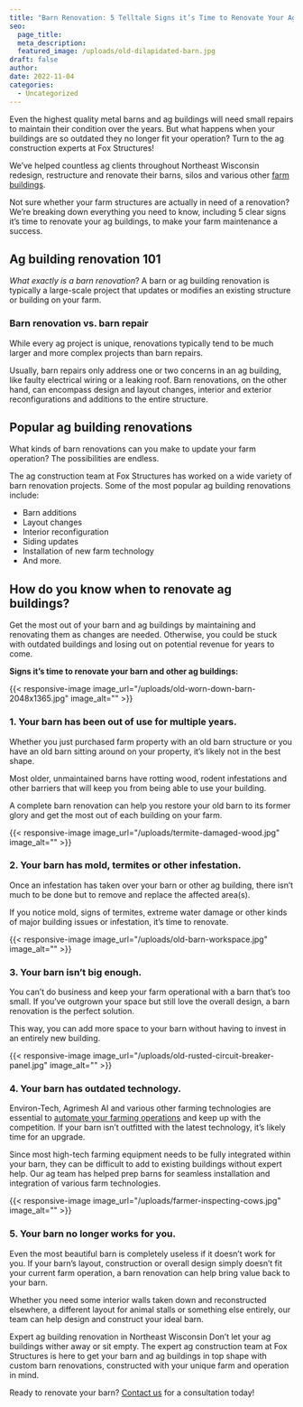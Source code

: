 ```yaml
---
title: "Barn Renovation: 5 Telltale Signs it’s Time to Renovate Your Ag Buildings"
seo:
  page_title:
  meta_description:
  featured_image: /uploads/old-dilapidated-barn.jpg
draft: false
author:
date: 2022-11-04
categories:
  - Uncategorized
---
```


Even the highest quality metal barns and ag buildings will need small repairs to maintain their condition over the years. But what happens when your buildings are so outdated they no longer fit your operation? Turn to the ag construction experts at Fox Structures!

We’ve helped countless ag clients throughout Northeast Wisconsin redesign, restructure and renovate their barns, silos and various other [farm buildings](/services/agricultural/).

Not sure whether your farm structures are actually in need of a renovation? We’re breaking down everything you need to know, including 5 clear signs it’s time to renovate your ag buildings, to make your farm maintenance a success.

## Ag building renovation 101
*What exactly is a barn renovation*? A barn or ag building renovation is typically a large-scale project that updates or modifies an existing structure or building on your farm.

### Barn renovation vs. barn repair
While every ag project is unique, renovations typically tend to be much larger and more complex projects than barn repairs.

Usually, barn repairs only address one or two concerns in an ag building, like faulty electrical wiring or a leaking roof. Barn renovations, on the other hand, can encompass design and layout changes, interior and exterior reconfigurations and additions to the entire structure.

## Popular ag building renovations
What kinds of barn renovations can you make to update your farm operation? The possibilities are endless.

The ag construction team at Fox Structures has worked on a wide variety of barn renovation projects. Some of the most popular ag building renovations include:

- Barn additions
- Layout changes
- Interior reconfiguration
- Siding updates
- Installation of new farm technology
- And more.

## How do you know when to renovate ag buildings?
Get the most out of your barn and ag buildings by maintaining and renovating them as changes are needed. Otherwise, you could be stuck with outdated buildings and losing out on potential revenue for years to come.

**Signs it’s time to renovate your barn and other ag buildings:**

{{< responsive-image image_url="/uploads/old-worn-down-barn-2048x1365.jpg" image_alt="" >}}

### 1. Your barn has been out of use for multiple years.
Whether you just purchased farm property with an old barn structure or you have an old barn sitting around on your property, it’s likely not in the best shape.

Most older, unmaintained barns have rotting wood, rodent infestations and other barriers that will keep you from being able to use your building.

A complete barn renovation can help you restore your old barn to its former glory and get the most out of each building on your farm.

{{< responsive-image image_url="/uploads/termite-damaged-wood.jpg" image_alt="" >}}

### 2. Your barn has mold, termites or other infestation.
Once an infestation has taken over your barn or other ag building, there isn’t much to be done but to remove and replace the affected area(s).

If you notice mold, signs of termites, extreme water damage or other kinds of major building issues or infestation, it’s time to renovate.

{{< responsive-image image_url="/uploads/old-barn-workspace.jpg" image_alt="" >}}

### 3. Your barn isn’t big enough.
You can’t do business and keep your farm operational with a barn that’s too small. If you’ve outgrown your space but still love the overall design, a barn renovation is the perfect solution.

This way, you can add more space to your barn without having to invest in an entirely new building.

{{< responsive-image image_url="/uploads/old-rusted-circuit-breaker-panel.jpg" image_alt="" >}}

### 4. Your barn has outdated technology.
Environ-Tech, Agrimesh AI and various other farming technologies are essential to [automate your farming operations](/news/farming-technology-automating-agricultural-buildings/) and keep up with the competition. If your barn isn’t outfitted with the latest technology, it’s likely time for an upgrade.

Since most high-tech farming equipment needs to be fully integrated within your barn, they can be difficult to add to existing buildings without expert help. Our ag team has helped prep barns for seamless installation and integration of various farm technologies.

{{< responsive-image image_url="/uploads/farmer-inspecting-cows.jpg" image_alt="" >}}

### 5. Your barn no longer works for you.
Even the most beautiful barn is completely useless if it doesn’t work for you. If your barn’s layout, construction or overall design simply doesn’t fit your current farm operation, a barn renovation can help bring value back to your barn.

Whether you need some interior walls taken down and reconstructed elsewhere, a different layout for animal stalls or something else entirely, our team can help design and construct your ideal barn.

Expert ag building renovation in Northeast Wisconsin
Don’t let your ag buildings wither away or sit empty. The expert ag construction team at Fox Structures is here to get your barn and ag buildings in top shape with custom barn renovations, constructed with your unique farm and operation in mind.

Ready to renovate your barn? [Contact us](/contact/) for a consultation today!